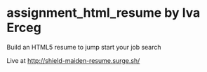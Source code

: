 # assignment_html_resume by Iva Erceg
Build an HTML5 resume to jump start your job search

Live at http://shield-maiden-resume.surge.sh/
